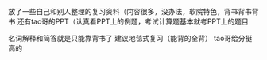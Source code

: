 
放了一些自己和别人整理的复习资料（内容很多，没办法，软院特色，背书背书背书
还有tao哥的PPT（认真看PPT上的例题，考试计算题基本就考PPT上的题目

名词解释和简答就是只能靠背书了 建议地毯式复习（能背的全背）
tao哥给分挺高的
